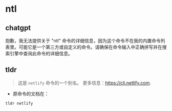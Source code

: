 # ntl 
## chatgpt 
抱歉，我无法提供关于 "ntl" 命令的详细信息，因为这个命令不在我的内置命令列表里。可能它是一个第三方或自定义的命令。请确保在命令输入中正确拼写并在搜索引擎中查询此命令的详细信息。 

## tldr 
 
> 这是 `netlify` 命令的一个别名。
> 更多信息：<https://cli.netlify.com>.

- 原命令的文档在：

`tldr netlify`
